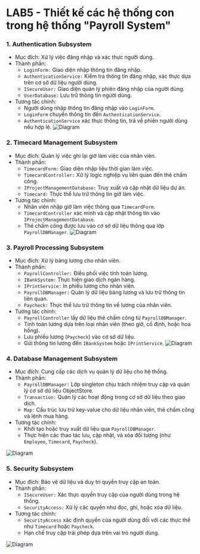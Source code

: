 # LAB5 - Thiết kế các hệ thống con trong hệ thống "Payroll System"

### 1. Authentication Subsystem
- Mục đích: Xử lý việc đăng nhập và xác thực người dùng.
- Thành phần:
  - `LoginForm:` Giao diện nhập thông tin đăng nhập.
  - `AuthenticationService:` Kiểm tra thông tin đăng nhập, xác thực dựa trên cơ sở dữ liệu người dùng.
  - `ISecureUser:` Giao diện quản lý phiên đăng nhập của người dùng.
  - `UserDatabase:` Lưu trữ thông tin người dùng.
- Tương tác chính: 
  - Người dùng nhập thông tin đăng nhập vào `LoginForm`.
  - `LoginForm` chuyển thông tin đến `AuthenticationService`.
  - `AuthenticationService` xác thực thông tin, trả về phiên người dùng nếu hợp lệ.
![Diagram](https://www.planttext.com/api/plantuml/png/X9CnJiCm58RtdCBgL2IuG8IgGX48GIL4uG2kyvHOJPw3xGHLY04nC7C011rOa2eniD0C3AcuHqx05R13sgQqWYn9tllzlJ_-uw_iewqqbJg9GaSDE18f53Wif4gHO-5pt1So8bSECLUYG2ADm2KzBJdwPJ4soaiXlQMYIleHryqDbwI2UywrKn5t4Xq0QiwevW9x85FEeAAdDEGUrT2Hu5aD3LNpzyJDbN5cnAuG8L0i8QRBVJmrXNBjOLrN-LkOOGoKwWZKKeIL2HO06vo0ZBW12MoQJcquPTRscj5pPW_ATLsAr0TPGSiDhZghjieTiZ90RoPIF_TLtNpGkS7iKKtxL44j7kMIBestPuQjgbKsVT3sPML73TZMBNWHzzPMQtrKBcaS5DcO4ntaR-WJRNwOwVtqrZnYK4p6SSDP7x4brYqRq9bCXYGj9izOfw7_-Lfa3vnu-JlwV-6MuhF6yX6IYsHOP3U6QE7iFqVBQHd6KL1aZ-RhYib8a3ZW-GkIC7-AICgBx8urdBO9oHwLRm000F__0m00)
### 2. Timecard Management Subsystem
- Mục đích: Quản lý việc ghi lại giờ làm việc của nhân viên.
- Thành phần:
  - `TimecardForm:` Giao diện nhập liệu thời gian làm việc.
  - `TimecardController:` Xử lý logic nghiệp vụ liên quan đến thẻ chấm công.
  - `IProjectManagementDatabase:` Truy xuất và cập nhật dữ liệu dự án.
  - `Timecard:` Thực thể lưu trữ thông tin giờ làm việc.
- Tương tác chính:
  - Nhân viên nhập giờ làm việc thông qua `TimecardForm`.
  - `TimecardController` xác minh và cập nhật thông tin vào `IProjectManagementDatabase`.
  - Thẻ chấm công được lưu vào cơ sở dữ liệu thông qua lớp `PayrollDBManager`.
![Diagram](https://www.planttext.com/api/plantuml/png/X9BDIiGm58NtVOfBLnMS5oWo33ee0mg20xfDqqiR9pybIGiYFimWBWK5LtRXek1xz0by1TEV6PtQmQmk9oVVoRt9L_anCvPecmlkcHMJe9L1Zt9Y32oPG4fqVAgqW7iFt4fLhisrqYkCGrX8YmdgTiFaaM0sE0YXK2ps7hm1uqH9gnNdg7jIGJYBYSMD8R1z4MxFEDYnKXo9x298yOzxFBeFH95nTOUuS6Ukh6OoQULCgrkaTg2sVOOmLtd4yGTvsPddn9A86Ep9FSBvBqXsr54EDzxfJhUz6Fn9_TMhIzkP_6Go7HbZ2FvPNJupi6dr9XEmxkreMhy_2Q2Du7iZeszGWnuSvwPQKuUforSAedg4s5LGhULUn78xVF_yyoNVVuKPohZvMTy0003__mC0)
### 3. Payroll Processing Subsystem
- Mục đích: Xử lý bảng lương cho nhân viên.
- Thành phần:
  - `PayrollController:` Điều phối việc tính toán lương.
  - `IBankSystem:` Thực hiện giao dịch ngân hàng.
  - `IPrintService:` In phiếu lương cho nhân viên.
  - `PayrollDBManager:` Quản lý dữ liệu bảng lương và lưu trữ thông tin liên quan.
  - `Paycheck:` Thực thể lưu trữ thông tin về lương của nhân viên.
- Tương tác chính:
  - `PayrollController` lấy dữ liệu thẻ chấm công từ `PayrollDBManager`.
  - Tính toán lương dựa trên loại nhân viên (theo giờ, cố định, hoặc hoa hồng).
  - Lưu phiếu lương (`Paycheck`) vào cơ sở dữ liệu.
  - Gửi thông tin lương đến `IBankSystem` hoặc `IPrintService`.
![Diagram](https://www.planttext.com/api/plantuml/png/T99DQiCm48NtFiMGLGlD1Km98Ic5G1U5v08JUMgBoAEWdu0fNPGkUef2i-Y-wtYHHI7ty0bwXSgfdRJvqKA2ftdlqqZwBjTzwz0udwl8pYI3qPOYeT1QkCV2QAM6cbszae772C8Gg8HNw2WKN50-LxeW6YKnZ9sHd5x6SAFzLD6sE2KcyrihCXApquPsDtgAzl2jqZ2FNLiPS-tP_GCc0HQ4CE_39Z8dWIO9AaxHKXFg6jd6S2UjksxBUit9NIlOqwS-CErm0-JPcCn2YXt98Di7ChUUJuPT7NGImWTQAqAkKuyVejlj7JKLGsTYV06BQlN1uBAgV9EGIcHGN-yvB6HLlehEcR3skkkGQhNKCCzajLfxK9lFpPBJSxu_hGRhCFD5LRu4Ue0zyzxS9qxgB_O3003__mC0)
### 4. Database Management Subsystem
- Mục đích: Cung cấp các dịch vụ quản lý dữ liệu cho hệ thống.
- Thành phần:
  - `PayrollDBManager:` Lớp singleton chịu trách nhiệm truy cập và quản lý cơ sở dữ liệu ObjectStore.
  - `Transaction:` Quản lý các hoạt động trong cơ sở dữ liệu theo giao dịch.
  - `Map:` Cấu trúc lưu trữ key-value cho dữ liệu nhân viên, thẻ chấm công và lệnh mua hàng.
- Tương tác chính:
  - Khởi tạo hoặc truy xuất dữ liệu qua `PayrollDBManager`.
  - Thực hiện các thao tác lưu, cập nhật, và xóa đối tượng (như `Employee`, `Timecard`, `Paycheck`).

![Diagram](https://www.planttext.com/api/plantuml/png/Z991IiGm58RtEKMOrRYO2nGfmr0HGK5mBl0cVKx397abIOKYhbru2F447g0BTzwZ9_0AfZLncCuWPb78-yENxxtcg_jOEW_MDrenjvE6MtB8X0Bd-2sqbfGgLZTWO8kMFp8Ubh087Wlmi067yxECFv0inwX6UqzMhoqO1y9BCdCqNlesutVUIhCDXrT42i6m9nQlkT2reXOnucMP3ezR0neF2a5fN_Y5hAL60RQC48pCgqDOHOrr6I-esIWSAsLe9HJ2TyyAVOiAnUvl5cXgZFyFR1nY7DU46MIkfVFdQGRvcFhOJ4fJSpzf7VLIcdJpuTAZVxPOv5E7ZCyk9H0l--v5L5nyld7NTw_3_fqhsNVFpOnDlGTEiZmP9icJON9aIpJbyDQ-0G00__y30000)
### 5. Security Subsystem
- Mục đích: Bảo vệ dữ liệu và duy trì quyền truy cập an toàn.
- Thành phần:
  - `ISecureUser:` Xác thực quyền truy cập của người dùng trong hệ thống.
  - `SecurityAccess:` Xử lý các quyền như đọc, ghi, hoặc xóa dữ liệu.
- Tương tác chính:
  - `SecurityAccess` xác định quyền của người dùng đối với các thực thể như `Timecard` hoặc `Paycheck`.
  -  Hạn chế truy cập trái phép dựa trên vai trò người dùng.

![Diagram](https://www.planttext.com/api/plantuml/png/R96nJiCm48PtFyKf4qZq1QAgAZ15Oa2ja5WjzoWMgPtUdP4inC2ZC30oi3O30q-I9-0LC6dIj51lT_RttM_xk_wSicYIi2eLFrW7v1cLAJKppD44iXBFZS5KFYb8wn79tiLhf9LbjjxnIM2aOf73NCYwvHbe8wdVrwSvN7XVedOjlYJjP2ly1nAo3sJm2Fgikan56mfl4je5iZj3Mr823XhL43M7AyiotcvE1kci6zmP-np5eLbYDPWJ--TvHgF9VheSijklLmDotzGV1jOXDlMBouvHizsziyjcyrRrXq4eH33DvhtAr1JTulUJVW000F__0m00)

